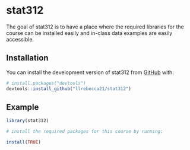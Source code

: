 
<!-- README.md is generated from README.Rmd. Please edit that file -->

# stat312

<!-- badges: start -->
<!-- badges: end -->

The goal of stat312 is to have a place where the required libraries for
the course can be installed easily and in-class data examples are easily
accessible.

## Installation

You can install the development version of stat312 from
[GitHub](https://github.com/) with:

``` r
# install.packages("devtools")
devtools::install_github("llrebecca21/stat312")
```

## Example

``` r
library(stat312)

# install the required packages for this course by running:

install(TRUE)
```
